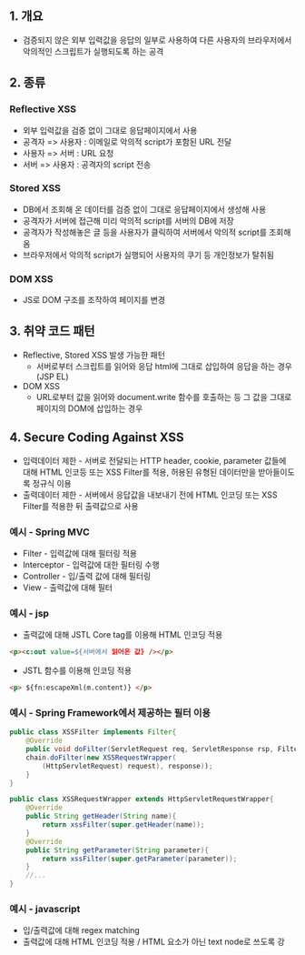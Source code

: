 ## 1. 개요
* 검증되지 않은 외부 입력값을 응답의 일부로 사용하여 다른 사용자의 브라우저에서 악의적인 스크립트가 실행되도록 하는 공격

## 2. 종류
### Reflective XSS
* 외부 입력값을 검증 없이 그대로 응답페이지에서 사용
* 공격자 => 사용자 : 이메일로 악의적 script가 포함된 URL 전달
* 사용자 => 서버 : URL 요청
* 서버 => 사용자 : 공격자의 script 전송
### Stored XSS
* DB에서 조회해 온 데이터를 검증 없이 그대로 응답페이지에서 생성해 사용
* 공격자가 서버에 접근해 미리 악의적 script를 서버의 DB에 저장
* 공격자가 작성해놓은 글 등을 사용자가 클릭하여 서버에서 악의적 script를 조회해 옴
*  브라우저에서 악의적 script가 실행되어 사용자의 쿠기 등 개인정보가 탈취됨
### DOM XSS
* JS로 DOM 구조를 조작하여 페이지를 변경

## 3. 취약 코드 패턴
* Reflective, Stored XSS 발생 가능한 패턴
	* 서버로부터 스크립트를 읽어와 응답 html에 그대로 삽입하여 응답을 하는 경우(JSP EL)
* DOM XSS
	* URL로부터 값을 읽어와 document.write 함수를 호출하는 등 그 값을 그대로 페이지의 DOM에 삽입하는 경우

## 4. Secure Coding Against XSS
* 입력데이터 제한 - 서버로 전달되는 HTTP header, cookie, parameter 값들에 대해 HTML 인코등 또는 XSS Filter를 적용, 허용된 유형된 데이터만을 받아들이도록 정규식 이용
* 출력데이터 제한 - 서버에서 응답값을 내보내기 전에 HTML 인코딩 또는 XSS Filter를 적용한 뒤 출력값으로 사용

### 예시 - Spring MVC
* Filter - 입력값에 대해 필터링 적용
* Interceptor - 입력값에 대한 필터링 수행
* Controller - 입/출력 값에 대해 필터링
* View - 출력값에 대해 필터
### 예시 - jsp
* 출력값에 대해 JSTL Core tag를 이용해 HTML 인코딩 적용
```html
<p><c:out value=${서버에서 읽어온 값} /></p>
```
* JSTL 함수를 이용해 인코딩 적용
```html
<p> ${fn:escapeXml(m.content)} </p>
```

### 예시 - Spring Framework에서 제공하는 필터 이용
```java
public class XSSFilter implements Filter{
	@Override
	public void doFilter(ServletRequest req, ServletResponse rsp, FilterChain chain) throws Exception {
	chain.doFilter(new XSSRequestWrapper(
		(HttpServletRequest) request), response));
	}
}

public class XSSRequestWrapper extends HttpServletRequestWrapper{
	@Override
	public String getHeader(String name){
		return xssFilter(super.getHeader(name));
	}
	@Override 
	public String getParameter(String parameter){
		return xssFilter(super.getParameter(parameter));
	}
	//...
}
```
### 예시 - javascript
* 입/출력값에 대해 regex matching
* 출력값에 대해 HTML 인코딩 적용 / HTML 요소가 아닌 text node로 쓰도록 강